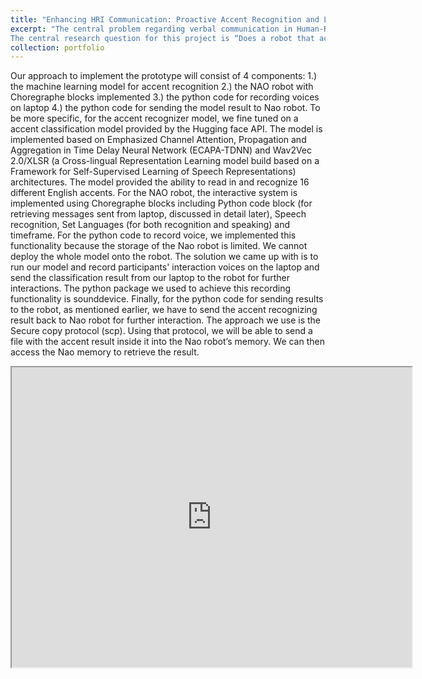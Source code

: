 ```yaml
---
title: "Enhancing HRI Communication: Proactive Accent Recognition and Language Switching Robot"
excerpt: "The central problem regarding verbal communication in Human-Robot Interaction (HRI) is an often lack of verbal understanding between the human and robot involved in the interaction, and this phenomena can further manifest itself if a non-native English speaker is attempting to interact with an English-speaking robot. Developing a solution towards this problem is important from the perspective of enhanced interactions between humans and robots and overall ease-of-use. 
The central research question for this project is “Does a robot that actively recognizes the native language of a human interacter based on their accent and prompts the need to communicate in that language (Proactive robot), imprint a better impression on the human interacter than a robot that switches language only when prompted (Reactive robot)?” The two hypotheses developed alongside the research question are “a robot that actively changes language based on detected accent leaves the human interacter with a better impression than a robot that changes language only when prompted” and “A robot that fails to correctly recognize the native language of a human interacter does not yield a worse impression than a robot that changes language only when prompted”.  <br/><img src='/images/Nao.png'>"
collection: portfolio
---
```

Our approach to implement the prototype will consist of 4 components: 1.) the machine learning model for accent recognition 2.) the NAO robot with Choregraphe blocks implemented 3.) the python code for recording voices on laptop 4.) the python code for sending the model result to Nao robot. To be more specific, for the accent recognizer model, we fine tuned on a accent classification model provided by the Hugging face API. The model is implemented based on Emphasized Channel Attention, Propagation and Aggregation in Time Delay Neural Network (ECAPA-TDNN) and Wav2Vec 2.0/XLSR (a Cross-lingual Representation Learning model build based on a Framework for Self-Supervised Learning of Speech Representations) architectures. The model provided the ability to read in and recognize 16 different English accents. For the NAO robot, the interactive system is implemented using Choregraphe blocks including Python code block (for retrieving messages sent from laptop, discussed in detail later), Speech recognition, Set Languages (for both recognition and speaking) and timeframe.
For the python code to record voice, we implemented this functionality because the storage of the Nao robot is limited. We cannot deploy the whole model onto the robot. The solution we came up with is to run our model and record participants' interaction voices on the laptop and send the classification result from our laptop to the robot for further interactions. The python package we used to achieve this recording functionality is sounddevice.
Finally, for the python code for sending results to the robot, as mentioned earlier, we have to send the accent recognizing result back to Nao robot for further interaction. The approach we use is the Secure copy protocol (scp). Using that protocol, we will be able to send a file with the accent result inside it into the Nao robot’s memory. We can then access the Nao memory to retrieve the result.
<iframe src="https://drive.google.com/file/d/1i-qcWiJau_X_VR0VteAusUwHbzGqa3Sv/preview" width="640" height="480" allow="autoplay" allowfullscreen></iframe>

